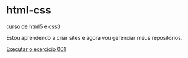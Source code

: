 # html-css
 curso de html5 e css3

Estou aprendendo a criar sites e agora vou gerenciar meus repositórios.

<a href="https://julianavilela.github.io/html-css/exercicios/ex001/index.html">Executar o exercício 001 </a>